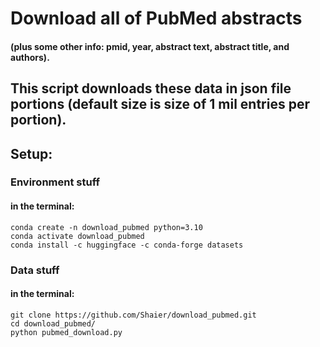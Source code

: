# Download all of PubMed abstracts 
#### (plus some other info: pmid, year, abstract text, abstract title, and authors).
## This script downloads these data in json file portions (default size is size of 1 mil entries per portion).

## Setup:
### Environment stuff
#### in the terminal: 
```
conda create -n download_pubmed python=3.10
conda activate download_pubmed
conda install -c huggingface -c conda-forge datasets
```
### Data stuff
#### in the terminal: 
```
git clone https://github.com/Shaier/download_pubmed.git
cd download_pubmed/
python pubmed_download.py
```
